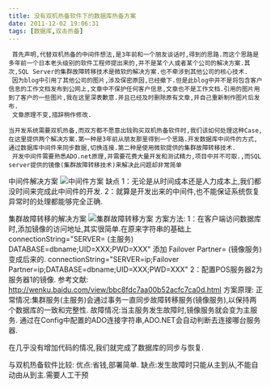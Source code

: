 ```yaml
---
title: 没有双机热备软件下的数据库热备方案
date: 2011-12-02 19:06:31
tags: [数据库,双击热备]
---
```




     首先声明,代替双机热备的中间件想法,是3年前和一个朋友谈话时,得到的思路.而这个思路是多年前一个日本老头级别的软件工程师提出来的,并不是某个人或者某个公司的解决方案.其次,SQL Server的集群故障转移技术是微软的解决方案.也不牵涉到其他公司的核心技术.
     因为blog中引用了其他公司的图片,涉及保密原因,已经撤下.但是此blog中并不是将包含客户信息的工作文档发布到公网上,文章中不保护任何客户信息,文章也不是工作文档.引用的图片用到了客户的一些图片,我在这里深表歉意.并且已经及时删除原有文章,并自己重新制作图片后发布.
     文章原理不变,措辞稍作修改.
    
    当开发系统需要双机热备,而双方都不愿意出钱购买双机热备软件时,我们该如何处理这种Case,在这里提供两个解决方案.第一种是3年前从朋友那里得到一个思路.开发数据库中间件的方式,通过数据库中间件来同步数据,切换连接.第二种是使用微软提供的集群故障转移技术.
     开发中间件需要熟悉ADO.net原理,并需要花费大量开发和测试精力,项目中并不可取.,而SQL server提供的镜像(集群故障转移技术)来解决此问题却非常简单
中间件解决方案
![中间件方案](http://img.blog.csdn.net/20171020155900805?watermark/2/text/aHR0cDovL2Jsb2cuY3Nkbi5uZXQvemhhbmd6ZXNodWFp/font/5a6L5L2T/fontsize/400/fill/I0JBQkFCMA==/dissolve/70/gravity/SouthEast)
缺点
1：无论是从时间成本还是人力成本上,我们都没时间来完成此中间件的开发.
2：就算是开发出来的中间件,也不能保证系统恢复异常时的处理都能够完全正确.

集群故障转移的解决方案
![集群故障转移方案](http://img.blog.csdn.net/20171020155809857?watermark/2/text/aHR0cDovL2Jsb2cuY3Nkbi5uZXQvemhhbmd6ZXNodWFp/font/5a6L5L2T/fontsize/400/fill/I0JBQkFCMA==/dissolve/70/gravity/SouthEast)
方案方法:
1：在客户端访问数据库时,添加镜像的访问地址,其实很简单.在原来字符串的基础上
connectionString="SERVER= (主服务) DATABASE=dbname;UID=XXX;PWD=XXX"
添加 Failover Partner= (镜像服务)变成后来的.
connectionString="SERVER=ip;Failover Partner=ip;DATABASE=dbname;UID=XXX;PWD=XXX"
2：配置POS服务器2为服务器1的镜像.
     参考文献: http://wenku.baidu.com/view/bbc8fdc7aa00b52acfc7ca0d.html
方案原理:
     正常情况:集群服务(主服务)会通过事务一直同步故障转移服务(镜像服务),以保持两个数据库的一致和完整性.
     故障情况:当主服务发生故障时,镜像服务就会变为主服务.
通过在Config中配置的ADO连接字符串,ADO.NET会自动判断去连接哪台服务器.

在几乎没有增加代码的情况,我们就完成了数据库的同步与恢复.

与双机热备软件比较:
优点:省钱,部署简单.
缺点:发生故障时只能从主到从,不能自动由从到主.需要人工干预